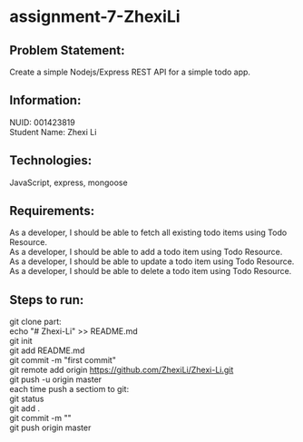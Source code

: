 # assignment-7-ZhexiLi

## Problem Statement:
Create a simple Nodejs/Express REST API for a simple todo app.<br>
  
## Information:
NUID: 001423819<br>
Student Name: Zhexi Li <br>

## Technologies:
JavaScript, express, mongoose <br>

## Requirements:
As a developer, I should be able to fetch all existing todo items using Todo Resource.<br>
As a developer, I should be able to add a todo item using Todo Resource.<br>
As a developer, I should be able to update a todo item using Todo Resource.<br>
As a developer, I should be able to delete a todo item using Todo Resource.<br>

## Steps to run:
git clone part:<br>
echo "# Zhexi-Li" >> README.md<br>
git init<br>
git add README.md<br>
git commit -m "first commit"<br>
git remote add origin https://github.com/ZhexiLi/Zhexi-Li.git<br>
git push -u origin master<br>
each time push a sectiom to git:<br>
git status <br>
git add .<br>
git commit -m ""<br>
git push origin master<br>

